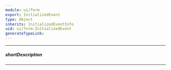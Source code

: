 ```yaml
---
module: ui/form
export: InitializedEvent
type: Object
inherits: InitializedEventInfo
uid: ui/form:InitializedEvent
generateTypeLink: 
---
```

---
##### shortDescription
<!-- Description goes here -->

---
<!-- Description goes here -->